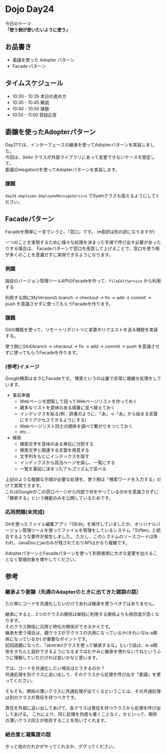 # Dojo Day24
今日のテーマ  
**「使う側が使いたいように使う」**

## お品書き
- 委譲を使った Adopter パターン
- Facade パターン

## タイムスケジュール
- 10:30 - 10:35 本日の進め方
- 10:35 - 10:45 解説
- 10:45 - 10:55 課題
- 10:55 - 11:00 質疑応答

## 委譲を使ったAdopterパターン
Day21では、インターフェースの継承を使ってAdopterパターンを実装しました。  
今回は、Seito クラスが外部ライブラリにあって変更できないケースを想定して、  
委譲(Delegation)を使ってAdopterパターンを実装します。

### 課題
`day24.employee.EmployeeMessageService` でSyainクラスも扱えるようにしてください。　　

## Facadeパターン
Facadeを簡単に一言でいうと、「窓口」です。
(※直訳は別の訳になりますが)

一つのことを実現するために様々な処理を決まった手順で呼び出す必要があったりする場合は、
Facadeパターンで窓口を用意して上げることで、窓口を使う側が多くのことを意識せずに実現できるようになります。

### 例題
独自のバージョン管理ツールAPIのFacadeを作って、`FileEditService` から利用する

利用する側にMyVersionの branch -> checkout -> fix -> add -> commit -> push
を意識させずに使ってもらうFacadeを作ります。

### 課題
Gitの機能を使って、リモートリポジトリに変更のリクエストを送る機能を実装する。

使う側にGitのbranch -> checkout -> fix -> add -> commit -> push
を意識させずに使ってもらうFacadeを作ります。

### (参考)イメージ
Google検索はまさにFacadeです。
検索というのは裏で非常に複雑な処理をしています。
- 事前準備
  - Webページを閲覧して回ってWebページリストを作っておく
  - 雑多なリストを意味のある順番に並べ替えておく
  - インデックスを貼る(例：辞書のように、「あ」→「あ」から始まる言葉にすぐアクセスできるようにする)
  - Webページリスト同士の関係を調べて繋がりをつくておく
  - etc...
- 検索
  - 検索文字を意味のある単位に分割する
  - 検索文字と関連する言葉を用意する
  - 文字列をもとにインデックスを探す
  - インデックスから該当ページを探し、一覧にする
  - 一覧を事前に決まったアルゴリズムで並べる

上記のような複雑な手順が必要な処理を、使う側は「検索ワードを入力する」だけで実現できます。  
これはGoogleがこの窓口ページから内部で何をやっているのかを意識させずに「検索する」という機能のみを公開しているためです。

### 応用問題(未完成)
Gitを使ったファイル編集アプリ「GEdit」を保守していましたが、オリジナルバージョン管理ツールを使ってファイルを管理をしているシステム「SVNet」と統合するような要件が発生しました。
ただし、このシステムのソースコードは失われ、JavaDocとjarのみが残されておりAPIはかなり複雑です。

AdopterパターンとFacadeパターンを使って利用者側に大きな変更を加えることなく管理対象を増やしてください。

## 参考
### 継承より委譲（先週のAdapterのときに出てきた雑談の話）
ただ単にコードを共通化したいだけであれば継承を使うべきではありません。  

継承にすると、2つのクラスの関係は単純に利用する関係よりも依存度が高くなります。  
そのクラス関係に汎用と特化の関係ができるからです。  
継承を使う場合は、親クラスが子クラスの汎用になっているか(きれいなis-a関係になっているか)
が重要なポイントです。  
前回話題になった、「abstractクラスを使って継承するな」という話は、is-a関係をきちんと設計できるようになるまではむやみに継承を使わないでねというふうに理解していただければ良いかなと思います。

では、コードを共通化したい場合はどうするのか？  
共通処理を別クラスに追い出して、そのクラスから処理を呼び出す「委譲」を使ってください。

そもそも、関係の薄いクラスに共通処理が出てくるということは、その共通処理は別のクラスが責任を持つべきです。  

責任を外部に追い出してあげて、各クラスは責任を持つクラスから処理を呼び出してあげる。
これにより、同じ処理を何度も書くことなく、かといって、関係の薄いクラス同士が依存することを防いでくれます。

### 結合度と凝集度の話
きっと他のだれかがやってくれるか、ググってください。


